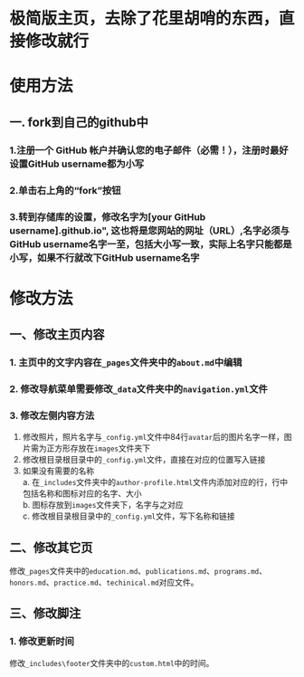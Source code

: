 # 极简版主页，去除了花里胡哨的东西，直接修改就行
# 使用方法
## 一. fork到自己的github中
### 1.注册一个 GitHub 帐户并确认您的电子邮件（必需！），注册时最好设置GitHub username都为小写
### 2.单击右上角的“fork”按钮
### 3.转到存储库的设置，修改名字为[your GitHub username].github.io", 这也将是您网站的网址（URL）,名字必须与GitHub username名字一至，包括大小写一致，实际上名字只能都是小写，如果不行就改下GitHub username名字


# 修改方法
## 一、修改主页内容
### 1. 主页中的文字内容在`_pages`文件夹中的`about.md`中编辑
### 2. 修改导航菜单需要修改`_data`文件夹中的`navigation.yml`文件
### 3. 修改左侧内容方法
1. 修改照片，照片名字与`_config.yml`文件中84行`avatar`后的图片名字一样，图片需为正方形存放在`images`文件夹下
2. 修改根目录根目录中的`_config.yml`文件，直接在对应的位置写入链接
3. 如果没有需要的名称  
a. 在`_includes`文件夹中的`author-profile.html`文件内添加对应的行，行中包括名称和图标对应的名字、大小  
b. 图标存放到`images`文件夹下，名字与之对应  
c. 修改根目录根目录中的`_config.yml`文件，写下名称和链接

## 二、修改其它页
修改`_pages`文件夹中的`education.md`、`publications.md`、`programs.md`、`honors.md`、`practice.md`、`techinical.md`对应文件。

## 三、修改脚注
### 1. 修改更新时间
修改`_includes\footer`文件夹中的`custom.html`中的时间。
